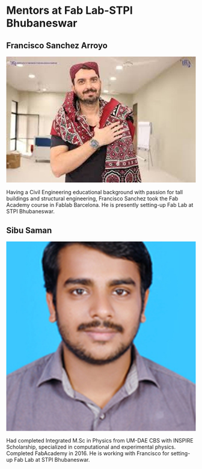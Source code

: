 
# Mentors at Fab Lab-STPI Bhubaneswar

## Francisco Sanchez Arroyo 

![Francisco Sanchez Arroyo](img/fran.jpg)



Having a Civil Engineering educational background with passion for tall buildings and structural engineering, Francisco Sanchez took the Fab Academy course in Fablab Barcelona. He is presently setting-up Fab Lab at STPI Bhubaneswar.

## Sibu Saman

![Sibu Saman](img/sibusaman.jpg)



Had completed Integrated M.Sc in Physics from UM-DAE CBS with INSPIRE Scholarship, specialized in computational and experimental physics. Completed FabAcademy in 2016. He is working with Francisco for setting-up Fab Lab at STPI Bhubaneswar.